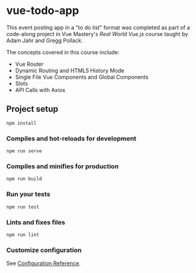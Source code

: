 # vue-todo-app
This event posting app in a "to do list" format was completed as part of a code-along project in Vue Mastery's *Real World Vue.js* course taught by Adam Jahr and Gregg Pollack.

The concepts covered in this course include:
* Vue Router
* Dynamic Routing and HTML5 History Mode
* Single File Vue Components and Global Components
* Slots
* API Calls with Axios


## Project setup
```
npm install
```

### Compiles and hot-reloads for development
```
npm run serve
```

### Compiles and minifies for production
```
npm run build
```

### Run your tests
```
npm run test
```

### Lints and fixes files
```
npm run lint
```

### Customize configuration
See [Configuration Reference](https://cli.vuejs.org/config/).
